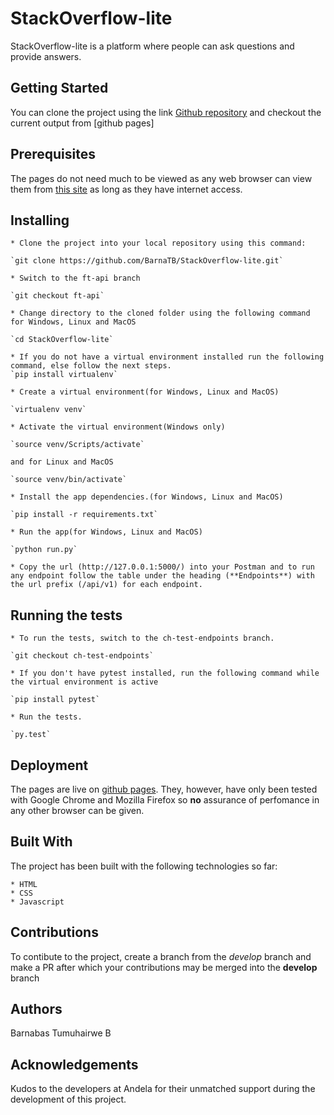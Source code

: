 # StackOverflow-lite

StackOverflow-lite is a platform where people can ask questions and provide answers.

## Getting Started

You can clone the project using the link [Github repository](https://github.com/BarnaTB/StackOverflow-lite.git) and checkout the current output from [github pages]

## Prerequisites

The pages do not need much to be viewed as any web browser can view them from [this site](https://barnatb.github.io/StackOverflow-lite/) as long as they have internet access.

## Installing

    * Clone the project into your local repository using this command:

    `git clone https://github.com/BarnaTB/StackOverflow-lite.git`

    * Switch to the ft-api branch

    `git checkout ft-api`

    * Change directory to the cloned folder using the following command for Windows, Linux and MacOS

    `cd StackOverflow-lite`

    * If you do not have a virtual environment installed run the following command, else follow the next steps.
    `pip install virtualenv`

    * Create a virtual environment(for Windows, Linux and MacOS)

    `virtualenv venv`

    * Activate the virtual environment(Windows only)

    `source venv/Scripts/activate`

    and for Linux and MacOS

    `source venv/bin/activate`

    * Install the app dependencies.(for Windows, Linux and MacOS)

    `pip install -r requirements.txt`

    * Run the app(for Windows, Linux and MacOS)

    `python run.py`

    * Copy the url (http://127.0.0.1:5000/) into your Postman and to run any endpoint follow the table under the heading (**Endpoints**) with the url prefix (/api/v1) for each endpoint.

## Running the tests

    * To run the tests, switch to the ch-test-endpoints branch.

    `git checkout ch-test-endpoints`

    * If you don't have pytest installed, run the following command while the virtual environment is active

    `pip install pytest`

    * Run the tests.

    `py.test`

## Deployment

The pages are live on [github pages](https://barnatb.github.io/StackOverflow-lite/). They, however, have only been tested with Google Chrome and Mozilla Firefox so **no** assurance of perfomance in any other browser can be given.

## Built With

The project has been built with the following technologies so far:

    * HTML
    * CSS
    * Javascript

## Contributions

To contibute to the project, create a branch from the *develop* branch and make a PR after which your contributions may be merged into the **develop** branch

## Authors

Barnabas Tumuhairwe B

## Acknowledgements

Kudos to the developers at Andela for their unmatched support during the development of this project.
